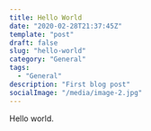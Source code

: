 ```yaml
---
title: Hello World
date: "2020-02-28T21:37:45Z"
template: "post"
draft: false
slug: "hello-world"
category: "General"
tags:
  - "General"
description: "First blog post"
socialImage: "/media/image-2.jpg"
---
```

Hello world.